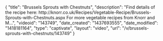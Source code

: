 {
    "title": "Brussels Sprouts with Chestnuts",
    "description": "Find details of the recipe here: http:\/\/knorr.co.uk\/Recipes\/Vegetable-Recipe\/Brussels-Sprouts-with-Chestnuts.aspx For more vegetable recipes from Knorr and M...",
    "videoid": "143749",
    "date_created": "1437693555",
    "date_modified": "1418181164",
    "type": "captivate",
    "layout": "video",
    "url": "\/v\/brussels-sprouts-with-chestnuts\/143749"
}